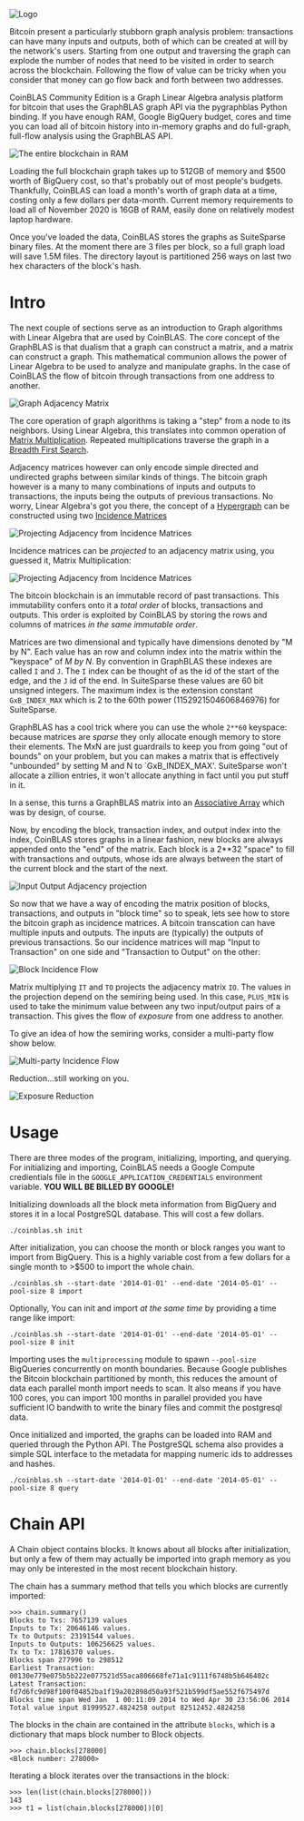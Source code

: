 
![Logo](./docs/Logo.png)

Bitcoin present a particularly stubborn graph analysis problem:
transactions can have many inputs and outputs, both of which can be
created at will by the network's users.  Starting from one output and
traversing the graph can explode the number of nodes that need to be
visited in order to search across the blockchain.  Following the flow
of value can be tricky when you consider that money can go flow back
and forth between two addresses.

CoinBLAS Community Edition is a Graph Linear Algebra analysis platform
for bitcoin that uses the GraphBLAS graph API via the pygraphblas
Python binding. If you have enough RAM, Google BigQuery budget, cores
and time you can load all of bitcoin history into in-memory graphs and
do full-graph, full-flow analysis using the GraphBLAS API.

![The entire blockchain in RAM](./docs/RAM.png)

Loading the full blockchain graph takes up to 512GB of memory and $500
worth of BigQuery cost, so that's probably out of most people's
budgets.  Thankfully, CoinBLAS can load a month's worth of graph data
at a time, costing only a few dollars per data-month.  Current memory
requirements to load all of November 2020 is 16GB of RAM, easily done
on relatively modest laptop hardware.

Once you've loaded the data, CoinBLAS stores the graphs as SuiteSparse
binary files.  At the moment there are 3 files per block, so a full
graph load will save 1.5M files.  The directory layout is partitioned
256 ways on last two hex characters of the block's hash.

# Intro

The next couple of sections serve as an introduction to Graph
algorithms with Linear Algebra that are used by CoinBLAS.  The core
concept of the GraphBLAS is that dualism that a graph can construct a
matrix, and a matrix can construct a graph.  This mathematical
communion allows the power of Linear Algebra to be used to analyze and
manipulate graphs.  In the case of CoinBLAS the flow of bitcoin
through transactions from one address to another.

![Graph Adjacency Matrix](./docs/Adjacency.png)

The core operation of graph algorithms is taking a "step" from a node
to its neighbors.  Using Linear Algebra, this translates into common
operation of [Matrix
Multiplication](https://en.wikipedia.org/wiki/Matrix_multiplication).
Repeated multiplications traverse the graph in a [Breadth First
Search](https://en.wikipedia.org/wiki/Breadth-first_search).

Adjacency matrices however can only encode simple directed and
undirected graphs between similar kinds of things.  The bitcoin graph
however is a many to many combinations of inputs and outputs to
transactions, the inputs being the outputs of previous transactions.
No worry, Linear Algebra's got you there, the concept of a
[Hypergraph](https://en.wikipedia.org/wiki/Hypergraph) can be
constructed using two [Incidence
Matrices](https://en.wikipedia.org/wiki/Incidence_matrix)

![Projecting Adjacency from Incidence Matrices](./docs/Incidence.png)

Incidence matrices can be *projected* to an adjacency matrix using,
you guessed it, Matrix Multiplication:

![Projecting Adjacency from Incidence Matrices](./docs/Projection.png)

The bitcoin blockchain is an immutable record of past transactions.
This immutability confers onto it a *total order* of blocks,
transactions and outputs.  This order is exploited by CoinBLAS by
storing the rows and columns of matrices *in the same immutable
order*.

Matrices are two dimensional and typically have dimensions denoted by
"M by N". Each value has an row and column index into the matrix
within the "keyspace" of *M by N*.  By convention in GraphBLAS these
indexes are called `I` and `J`.  The `I` index can be thought of as
the id of the start of the edge, and the `J` id of the end.  In
SuiteSparse these values are 60 bit unsigned integers.  The maximum
index is the extension constant `GxB_INDEX_MAX` which is 2 to the 60th
power (1152921504606846976) for SuiteSparse.

GraphBLAS has a cool trick where you can use the whole `2**60`
keyspace: because matrices are *sparse* they only allocate enough
memory to store their elements.  The MxN are just guardrails to keep
you from going "out of bounds" on your problem, but you can makes a
matrix that is effectively "unbounded" by setting M and N to
`GxB_INDEX_MAX'.  SuiteSparse won't allocate a zillion entries, it
won't allocate anything in fact until you put stuff in it.

In a sense, this turns a GraphBLAS matrix into an [Associative
Array](https://en.wikipedia.org/wiki/Associative_array) which was by
design, of course.

Now, by encoding the block, transaction index, and output index into
the index, CoinBLAS stores graphs in a linear fashion, new blocks are
always appended onto the "end" of the matrix.  Each block is a 2**32
"space" to fill with transactions and outputs, whose ids are always
between the start of the current block and the start of the next.

![Input Output Adjacency projection](./docs/Blocktime.png)

So now that we have a way of encoding the matrix position of blocks,
transactions, and outputs in "block time" so to speak, lets see how to
store the bitcoin graph as incidence matrices.  A bitcoin transcation
can have multiple inputs and outputs.  The inputs are (typically) the
outputs of previous transactions.  So our incidence matrices will map
"Input to Transaction" on one side and "Transaction to Output" on the
other:

![Block Incidence Flow](./docs/TxFlow.png)

Matrix multiplying `IT` and `TO` projects the adjacency matrix `IO`.
The values in the projection depend on the semiring being used.  In
this case, `PLUS_MIN` is used to take the minimum value between any
two input/output pairs of a transaction.  This gives the flow of
*exposure* from one address to another.

To give an idea of how the semiring works, consider a multi-party flow
show below.

![Multi-party Incidence Flow](./docs/AdjacentFlow.png)

Reduction...still working on you.

![Exposure Reduction](./docs/Reduction.png)

# Usage

There are three modes of the program, initializing, importing, and
querying.  For initializing and importing, CoinBLAS needs a Google
Compute credientials file in the `GOOGLE_APPLICATION_CREDENTIALS`
environment variable.  **YOU WILL BE BILLED BY GOOGLE!**

Initializing downloads all the block meta information from BigQuery
and stores it in a local PostgreSQL database.  This will cost a few
dollars.

    ./coinblas.sh init

After initialization, you can choose the month or block ranges you
want to import from BigQuery.  This is a highly variable cost from a
few dollars for a single month to >$500 to import the whole chain.

    ./coinblas.sh --start-date '2014-01-01' --end-date '2014-05-01' --pool-size 8 import
	
Optionally, You can init and import *at the same time* by providing a
time range like import:

    ./coinblas.sh --start-date '2014-01-01' --end-date '2014-05-01' --pool-size 8 init
	
Importing uses the `multiprocessing` module to spawn `--pool-size`
BigQueries concurrently on month boundaries.  Because Google publishes
the Bitcoin blockchain partitioned by month, this reduces the amount
of data each parallel month import needs to scan.  It also means if
you have 100 cores, you can import 100 months in parallel provided you
have sufficient IO bandwith to write the binary files and commit the
postgresql data.

Once initialized and imported, the graphs can be loaded into RAM and
queried through the Python API.  The PostgreSQL schema also provides a
simple SQL interface to the metadata for mapping numeric ids to
addresses and hashes.

    ./coinblas.sh --start-date '2014-01-01' --end-date '2014-05-01' --pool-size 8 query

# Chain API

A Chain object contains blocks.  It knows about all blocks after
initialization, but only a few of them may actually be imported into
graph memory as you may only be interested in the most recent
blockchain history.

The chain has a summary method that tells you which blocks are
currently imported:

    >>> chain.summary()
	Blocks to Txs: 7657139 values
	Inputs to Tx: 20646146 values.
	Tx to Outputs: 23191544 values.
	Inputs to Outputs: 106256625 values.
	Tx to Tx: 17816370 values.
	Blocks span 277996 to 298512
	Earliest Transaction: 00130e779e075b5b222e077521d55aca806668fe71a1c9111f6748b5b646402c
	Latest Transaction: fd7d6fc9d98f100f04852ba1f19a202898d50a93f521b599df5ae552f675497d
	Blocks time span Wed Jan  1 00:11:09 2014 to Wed Apr 30 23:56:06 2014
	Total value input 81999527.4824258 output 82512452.4824258

The blocks in the chain are contained in the attribute `blocks`, which
is a dictionary that maps block number to Block objects.

    >>> chain.blocks[278000]
    <Block number: 278000>

Iterating a block iterates over the transactions in the block:

	>>>	len(list(chain.blocks[278000]))
	143
	>>> t1 = list(chain.blocks[278000])[0]
	


